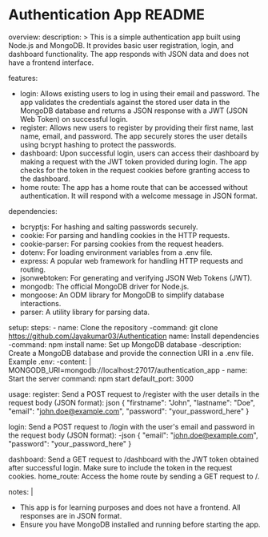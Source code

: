 # Authentication App README

overview:
  description: >
    This is a simple authentication app built using Node.js and MongoDB. It provides basic user registration, login, and dashboard functionality. The app responds with JSON data and does not have a frontend interface.

features:
  - login: Allows existing users to log in using their email and password. The app validates the credentials against the stored user data in the MongoDB database and returns a JSON response with a JWT (JSON Web Token) on successful login.
  - register: Allows new users to register by providing their first name, last name, email, and password. The app securely stores the user details using bcrypt hashing to protect the passwords.
  - dashboard: Upon successful login, users can access their dashboard by making a request with the JWT token provided during login. The app checks for the token in the request cookies before granting access to the dashboard.
  - home route: The app has a home route that can be accessed without authentication. It will respond with a welcome message in JSON format.

dependencies:
  - bcryptjs: For hashing and salting passwords securely.
  - cookie: For parsing and handling cookies in the HTTP requests.
  - cookie-parser: For parsing cookies from the request headers.
  - dotenv: For loading environment variables from a .env file.
  - express: A popular web framework for handling HTTP requests and routing.
  - jsonwebtoken: For generating and verifying JSON Web Tokens (JWT).
  - mongodb: The official MongoDB driver for Node.js.
  - mongoose: An ODM library for MongoDB to simplify database interactions.
  - parser: A utility library for parsing data.

setup:
  steps:
    - name: Clone the repository
    -command: git clone <https://github.com/Jayakumar03/Authentication>
    name: Install dependencies
    -command: npm install
      name: Set up MongoDB database
      -description: 
        Create a MongoDB database and provide the connection URI in a .env file. Example .env:
      -content: |
        MONGODB_URI=mongodb://localhost:27017/authentication_app
    - name: Start the server
      command: npm start
  default_port: 3000

usage:
  register:
    Send a POST request to /register with the user details in the request body (JSON format):
    json
    {
      "firstname": "John",
      "lastname": "Doe",
      "email": "john.doe@example.com",
      "password": "your_password_here"
    }
    
  login: 
    Send a POST request to /login with the user's email and password in the request body (JSON format):
    -json
    {
      "email": "john.doe@example.com",
      "password": "your_password_here"
    }

  dashboard: 
    Send a GET request to /dashboard with the JWT token obtained after successful login. Make sure to include the token in the request cookies.
  home_route: Access the home route by sending a GET request to /.

notes: |
  - This app is for learning purposes and does not have a frontend. All responses are in JSON format.
  - Ensure you have MongoDB installed and running before starting the app.

